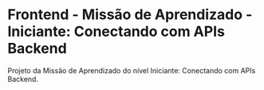 # Frontend - Missão de Aprendizado - Iniciante: Conectando com APIs Backend
Projeto da Missão de Aprendizado do nível Iniciante: Conectando com APIs Backend.

